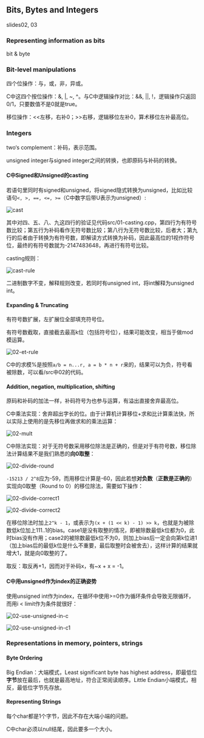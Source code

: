 ## Bits, Bytes and Integers

slides02, 03

### Representing information as bits

bit & byte

### Bit-level manipulations

四个位操作：与，或，非，异或。

C中这四个按位操作：&, |, ~, ^。与C中逻辑操作对比：&&, ||, !，逻辑操作只返回0/1，只要数值不是0就是true。

移位操作：<<左移，右补0；>>右移，逻辑移位左补0，算术移位左补最高位。

### Integers

two‘s complement：补码，表示范围。

unsigned integer与signed integer之间的转换，也即原码与补码的转换。

#### C中Signed和Unsigned的casting

若语句里同时有signed和unsigned，将signed隐式转换为unsigned，比如比较语句`<, >, ==, <=, >=`（C中数字后带U表示为unsigned）:

![cast](./imgs/02-cast.PNG)

其中对四、五、八、九这四行的验证见代码src/01-casting.cpp，第四行为有符号数比较；第五行为补码看作无符号数比较；第八行为无符号数比较，后者大；第九行的后者由于转换为有符号数，即解读方式转换为补码，因此最高位的1视作符号位，最终的有符号数就为-2147483648，再进行有符号比较。

casting规则：

![cast-rule](./imgs/02-cast-rule.PNG)

二进制数字不变，解释规则改变，若同时有unsigned int，将int解释为unsigned int。

#### Expanding & Truncating

有符号数扩展，左扩展位全部填充符号位。

有符号数截取，直接截去最高k位（包括符号位），结果可能改变，相当于做mod模运算。

![02-et-rule](./imgs/02-et-rule.PNG)

C中的求模%是按照`a/b = n...r, a = b * n + r`来的，结果可以为负，符号看被除数，可以看/src中02的代码。

#### Addition, negation, multiplication, shifting

原码和补码的加法一样，补码符号为也参与运算，有溢出直接舍弃最高位。

C中乘法实现：舍弃超出字长的位。由于计算机计算移位+求和比计算乘法快，所以实际上使用的是先移位再做求和的乘法运算：

![02-mult](./imgs/02-mult.PNG)

C中除法实现：对于无符号数采用移位除法是正确的，但是对于有符号数，移位除法计算结果不是我们熟悉的**向0取整**：

![02-divide-round](./imgs/02-divide-round.PNG)

`-15213 / 2^8`应为-59，而用移位计算是-60，因此若想**对负数**（**正数是正确的**）实现向0取整（Round to 0）的移位除法，需要如下操作：

![02-divide-correct1](./imgs/02-divide-correct1.PNG)

![02-divide-correct2](./imgs/02-divide-correct2.PNG)

在移位除法时加上`2^k - 1`，或表示为`(x + (1 << k) - 1) >> k`，也就是为被除数低k位加上111..1的bias。case1是没有取整的情况，即被除数最低k位都为0，此时bias没有作用；case2的被除数最低k位不为0，则加上bias后一定会向第k位进1（加上bias后的最低k位是什么不重要，最后取整时会被舍去），这样计算的结果就增大1，就是向0取整的了。

取反：取反再+1，因而对于补码x，有~x + x = -1。

#### C中用unsigned作为index的正确姿势

使用unsigned int作为index，在循环中使用>=0作为循环条件会导致无限循环，而用i < limit作为条件就很好：

![02-use-unsigned-in-c](./imgs/02-use-unsigned-in-c.PNG)

![02-use-unsigned-in-c1](./imgs/02-use-unsigned-in-c1.PNG)

### Representations in memory, pointers, strings

#### Byte Ordering

Big Endian：大端模式，Least significant byte has highest address，即最低位**字节**放在最后，也就是最高地址，符合正常阅读顺序。Little Endian小端模式，相反，最低位字节先存放。

#### Representing Strings

每个char都是1个字节，因此不存在大端小端的问题。

C中char必须以null结尾，因此要多一个大小。